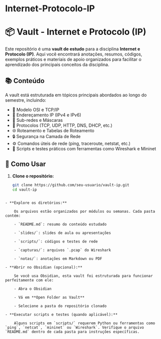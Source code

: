 # Internet-Protocolo-IP

# 📦 Vault - Internet e Protocolo (IP)

Este repositório é uma **vault de estudo** para a disciplina **Internet e Protocolo (IP)**. Aqui você encontrará anotações, resumos, códigos, exemplos práticos e materiais de apoio organizados para facilitar o aprendizado dos principais conceitos da disciplina.

## 📚 Conteúdo

A vault está estruturada em tópicos principais abordados ao longo do semestre, incluindo:

- 🔌 Modelo OSI e TCP/IP  
- 🧭 Endereçamento IP (IPv4 e IPv6)  
- 🧮 Sub-redes e Máscaras  
- 📡 Protocolos (TCP, UDP, HTTP, DNS, DHCP, etc.)  
- 🌐 Roteamento e Tabelas de Roteamento  
- 🔒 Segurança na Camada de Rede  
- ⚙️ Comandos úteis de rede (ping, traceroute, netstat, etc.)  
- 🧪 Scripts e testes práticos com ferramentas como Wireshark e Mininet

## 🧭 Como Usar

1. **Clone o repositório:**

   ```bash
   git clone https://github.com/seu-usuario/vault-ip.git
   cd vault-ip
```

- **Explore os diretórios:**
    
    Os arquivos estão organizados por módulos ou semanas. Cada pasta contém:
    
    - `README.md`: resumo do conteúdo estudado
        
    - `slides/`: slides de aula ou apresentações
        
    - `scripts/`: códigos e testes de rede
        
    - `capturas/`: arquivos `.pcap` do Wireshark
        
    - `notas/`: anotações em Markdown ou PDF
        
- **Abrir no Obsidian (opcional):**
    
    Se você usa Obsidian, esta vault foi estruturada para funcionar perfeitamente com ele:
    
    - Abra o Obsidian
        
    - Vá em **Open Folder as Vault**
        
    - Selecione a pasta do repositório clonado
        
- **Executar scripts e testes (quando aplicável):**
    
    Alguns scripts em `scripts/` requerem Python ou ferramentas como `ping`, `netcat`, `mininet` ou `Wireshark`. Verifique o arquivo `README.md` dentro de cada pasta para instruções específicas.